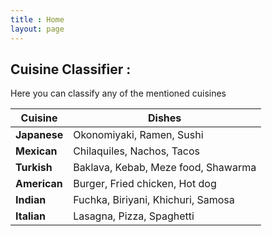 ```yaml
---
title : Home
layout: page
---
```


## Cuisine Classifier : 

Here you can classify any of the mentioned cuisines 



| **Cuisine**  | **Dishes**                            |
|--------------|---------------------------------------|
| **Japanese** | Okonomiyaki, Ramen, Sushi             |
| **Mexican**  | Chilaquiles, Nachos, Tacos            |
| **Turkish**  | Baklava, Kebab, Meze food, Shawarma   |
| **American** | Burger, Fried chicken, Hot dog        |
| **Indian**   | Fuchka, Biriyani, Khichuri, Samosa    |
| **Italian**  | Lasagna, Pizza, Spaghetti             |



<!-- 
### Japanese
    - okonomiyaki
    - ramen
    - sushi
### Mexican 
    - Chilaquiles
    - nachos
    - tacos 
### Turkish
    - baklava 
    - kebab
    - Meze food
    - shawarma 
### American 
    - burger
    - Fried chicken 
    - Hot dog 
### Indian 
    - Fuchka
    - biriyani
    - khichuri 
    - Samosa
### Italian 
    - lasagna
    - pizza
    - spaghetti  -->


